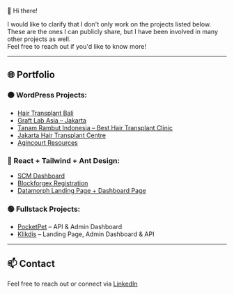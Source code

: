 👋 Hi there!

I would like to clarify that I don't only work on the projects listed below.  
These are the ones I can publicly share, but I have been involved in many other projects as well.  
Feel free to reach out if you'd like to know more!

---

## 🌐 Portfolio

### 🟠 WordPress Projects:
- [Hair Transplant Bali](http://hairtransplantbali.com/)
- [Graft Lab Asia – Jakarta](https://graftlabasia.com/jakarta/hair/)
- [Tanam Rambut Indonesia – Best Hair Transplant Clinic](https://tanamrambutindonesia.com/best-hair-transplant-clinic-di-indonesia-lp)
- [Jakarta Hair Transplant Centre](https://jakartahairtransplantcentre.com/)
- [Agincourt Resources](http://agincourtresources.com/)

### 🔵 React + Tailwind + Ant Design:
- [SCM Dashboard](https://scm.sig.id/)
- [Blockforgex Registration](https://belajarapaaja.net/blockforgex/)
- [Datamorph Landing Page + Dashboard Page](https://belajarapaaja.net/datamorph/)

### 🟢 Fullstack Projects:
- [PocketPet](https://pocketpet.co/) – API & Admin Dashboard
- [Klikdis](https://klikdis.com/) – Landing Page, Admin Dashboard & API

---

## 📫 Contact

Feel free to reach out or connect via [LinkedIn](https://linkedin.com/in/tubaguskencana)

